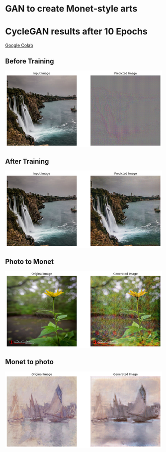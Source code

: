 # GAN to create Monet-style arts
# CycleGAN results after 10 Epochs
<a href="https://colab.research.google.com/drive/1nQ4KUd5pRFpZU3Us3X_kfiYzn77zs1Up?usp=sharing" target="_blank">Google Colab</a>
## Before Training
![Before training input and output](CycleGAN/data/before_training.png)

## After Training
![After Training input and output](CycleGAN/data/after_training.png)

## Photo to Monet 

![Photo to Monet Conversion](CycleGAN/data/photo_to_monet.png)

## Monet to photo

![Monet to Photo Conversion](CycleGAN/data/monet_to_photo.png)
